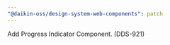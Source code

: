 ```yaml
---
"@daikin-oss/design-system-web-components": patch
---
```


Add Progress Indicator Component. (DDS-921)
